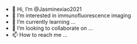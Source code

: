 - 👋 Hi, I’m @Jasminexiao2021
- 👀 I’m interested in immunofluorescence imaging
- 🌱 I’m currently learning ...
- 💞️ I’m looking to collaborate on ...
- 📫 How to reach me ...

<!---
Jasminexiao2021/Jasminexiao2021 is a ✨ special ✨ repository because its `README.md` (this file) appears on your GitHub profile.
You can click the Preview link to take a look at your changes.
--->
